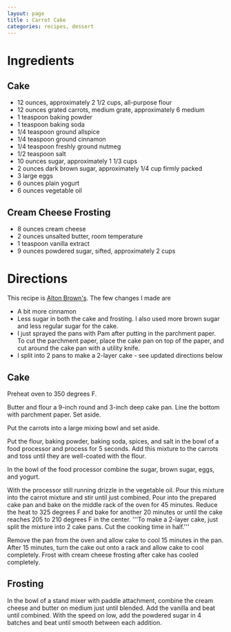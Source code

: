 ```yaml
---
layout: page
title : Carrot Cake
categories: recipes, dessert
---
```


# Ingredients

## Cake

* 12 ounces, approximately 2 1/2 cups, all-purpose flour
* 12 ounces grated carrots, medium grate, approximately 6 medium
* 1 teaspoon baking powder
* 1 teaspoon baking soda
* 1/4 teaspoon ground allspice
* 1/4 teaspoon ground cinnamon
* 1/4 teaspoon freshly ground nutmeg
* 1/2 teaspoon salt
* 10 ounces sugar, approximately 1 1/3 cups
* 2 ounces dark brown sugar, approximately 1/4 cup firmly packed
* 3 large eggs
* 6 ounces plain yogurt
* 6 ounces vegetable oil

## Cream Cheese Frosting

* 8 ounces cream cheese
* 2 ounces unsalted butter, room temperature
* 1 teaspoon vanilla extract
* 9 ounces powdered sugar, sifted, approximately 2 cups

# Directions

This recipe is [Alton Brown's](http://www.foodnetwork.com/recipes/alton-brown/carrot-cake-recipe/index.html). The few changes I made are

* A bit more cinnamon
* Less sugar in both the cake and frosting. I also used more brown sugar and less regular sugar for the cake.
* I just sprayed the pans with Pam after putting in the parchment paper. To cut the parchment paper, place the cake pan on top of the paper, and cut around the cake pan with a utility knife.
* I split into 2 pans to make a 2-layer cake - see updated directions below

## Cake

Preheat oven to 350 degrees F.

Butter and flour a 9-inch round and 3-inch deep cake pan. Line the bottom with parchment paper. Set aside.

Put the carrots into a large mixing bowl and set aside.

Put the flour, baking powder, baking soda, spices, and salt in the bowl of a food processor and process for 5 seconds. Add this mixture to the carrots and toss until they are well-coated with the flour.

In the bowl of the food processor combine the sugar, brown sugar, eggs, and yogurt.

With the processor still running drizzle in the vegetable oil. Pour this mixture into the carrot mixture and stir until just combined. Pour into the prepared cake pan and bake on the middle rack of the oven for 45 minutes. Reduce the heat to 325 degrees F and bake for another 20 minutes or until the cake reaches 205 to 210 degrees F in the center. '''To make a 2-layer cake, just split the mixture into 2 cake pans. Cut the cooking time in half.'''

Remove the pan from the oven and allow cake to cool 15 minutes in the pan. After 15 minutes, turn the cake out onto a rack and allow cake to cool completely. Frost with cream cheese frosting after cake has cooled completely.

## Frosting

In the bowl of a stand mixer with paddle attachment, combine the cream cheese and butter on medium just until blended. Add the vanilla and beat until combined. With the speed on low, add the powdered sugar in 4 batches and beat until smooth between each addition.

